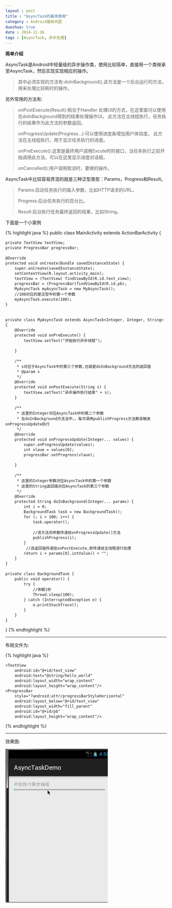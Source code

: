 ```yaml
---
layout : post
title : "AsyncTask的基本使用"
category : Android基础巩固
duoshuo: true
date : 2014-11-16
tags : [AsyncTask, 异步处理]
---
```


**简单介绍**

AsyncTask是Android中轻量级的异步操作类，使用比较简单，直接用一个类继承至AsyncTask，然后实现实现相应的操作。

> 其中必须实现的方法有:doInBackground(),该方法是一个后台运行的方法，用来处理比较耗时的操作。

另外常用的方法有:
> onPostExecute(Result):相当于Handler 处理UI的方式，在这里面可以使用在doInBackground得到的结果处理操作UI。 此方法在主线程执行，任务执行的结果作为此方法的参数返回。
>
> onProgressUpdate(Progress…):可以使用进度条增加用户体验度。 此方法在主线程执行，用于显示任务执行的进度。
> 
> onPreExecute():这里是最终用户调用Excute时的接口，当任务执行之前开始调用此方法，可以在这里显示进度对话框。
> 
> onCancelled():用户调用取消时，要做的操作。
	
AsyncTask中比较容易弄混的就是三种泛型类型：Params，Progress和Result。

> Params:启动任务执行的输入参数，比如HTTP请求的URL。
> 
> Progress:后台任务执行的百分比。
> 
> Result:后台执行任务最终返回的结果，比如String。

<!-- more -->

下面是一个小案例

{% highlight java %}
public class MainActivity extends ActionBarActivity {

    private TextView textView;
    private ProgressBar progressBar;

    @Override
    protected void onCreate(Bundle savedInstanceState) {
        super.onCreate(savedInstanceState);
        setContentView(R.layout.activity_main);
        textView = (TextView) findViewById(R.id.text_view);
        progressBar = (ProgressBar)findViewById(R.id.pb);
        MyAsyncTask myAsyncTask = new MyAsyncTask();
        //100对应的是泛型中的第一个参数
        myAsyncTask.execute(100);
    }


    private class MyAsyncTask extends AsyncTask<Integer, Integer, String> {
        @Override
        protected void onPreExecute() {
            textView.setText("开始执行异步线程");

        }

        /**
         * s对应于AsyncTask中的第三个参数,也就是doInBackground方法的返回值
         * @param s
         */
        @Override
        protected void onPostExecute(String s) {
            textView.setText("异步操作执行结束" + s);
        }

        /**
         * 这里的Integer对应AsyncTask中的第二个参数  
         * 在doInBackground方法当中，，每次调用publishProgress方法都会触发onProgressUpdate执行  
         */
        @Override
        protected void onProgressUpdate(Integer... values) {
            super.onProgressUpdate(values);
            int vlaue = values[0];
            progressBar.setProgress(vlaue);

        }

        /**
         * 这里的Integer参数对应AsyncTask中的第一个参数   
         * 这里的String返回值对应AsyncTask的第三个参数  
         */
        @Override
        protected String doInBackground(Integer... params) {
            int i = 0;
            BackgroundTask task = new BackgroundTask();
            for (; i < 100; i++) {
                task.operator();
                
                //该方法将参数传递给onProgressUpdate()方法
                publishProgress(i);
            }
             //该返回值传递给onPostExecute,即传递给主线程进行处理
            return i + params[0].intValue() + "";
        }
    }

    private class BackgroundTask {
        public void operator() {
            try {
                //休眠1秒  
                Thread.sleep(100);
            } catch (InterruptedException e) {
                e.printStackTrace();
            }
        }
    }
}
{% endhighlight %}

---

布局文件为:

{% highlight java %}
<RelativeLayout xmlns:android="http://schemas.android.com/apk/res/android"
                xmlns:tools="http://schemas.android.com/tools"
                android:layout_width="match_parent"
                android:layout_height="match_parent"
                android:paddingLeft="@dimen/activity_horizontal_margin"
                android:paddingRight="@dimen/activity_horizontal_margin"
                android:paddingTop="@dimen/activity_vertical_margin"
                android:paddingBottom="@dimen/activity_vertical_margin"
                tools:context=".MainActivity">

    <TextView
        android:id="@+id/text_view"
        android:text="@string/hello_world"
        android:layout_width="wrap_content"
        android:layout_height="wrap_content"/>
    <ProgressBar
        style="?android:attr/progressBarStyleHorizontal"
        android:layout_below="@+id/text_view"
        android:layout_width="fill_parent"
        android:id="@+id/pb"
        android:layout_height="wrap_content"/>

</RelativeLayout>
{% endhighlight %}

---

效果图:

![图片链接](/res/img/blog/2014/11/16/cc.gif)

